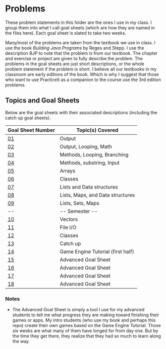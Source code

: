 # Problems
These problem statements in this folder are the ones I use in my class.  I group them into what I call goal sheets (which are how they are named in the files here).  Each goal sheet is slated to take two weeks.

Many/most of the problems are taken from the textbook we use in class.  I use the book *Building Java Programs* by Reges and Stepp.  I use the description BJP to note that the problem is from our textbook.  The chapter and exercise or project are given to fully describe the problem.  The problems in the goal sheets are just short descriptions, or the whole problem statement if the problem is short.  I believe all our textbooks in my classroom are early editions of the book.  Which is why I suggest that those who want to use PracticeIt as a companion to the course use the 3rd edition problems.

## Topics and Goal Sheets
Below are the goal sheets with their associated descriptions (including the catch up goal sheets).

Goal Sheet Number | Topic(s) Covered
----------------- | ----------------
[01](https://github.com/MichaelTMiyoshi/JavaWithMiyoshi/edit/master/Problems/GoalSheet01.md) | Output
[02](https://github.com/MichaelTMiyoshi/JavaWithMiyoshi/edit/master/Problems/GoalSheet02.md) | Output, Looping, Math
[03](https://github.com/MichaelTMiyoshi/JavaWithMiyoshi/edit/master/Problems/GoalSheet03.md) | Methods, Looping, Branching
[04](https://github.com/MichaelTMiyoshi/JavaWithMiyoshi/edit/master/Problems/GoalSheet04.md) | Methods, substring, Input
[05](https://github.com/MichaelTMiyoshi/JavaWithMiyoshi/edit/master/Problems/GoalSheet05.md) | Arrays
[06](https://github.com/MichaelTMiyoshi/JavaWithMiyoshi/edit/master/Problems/GoalSheet06.md) | Classes
[07](https://github.com/MichaelTMiyoshi/JavaWithMiyoshi/blob/master/Problems/GoalSheet07.md) | Lists and Data structures
[08](https://github.com/MichaelTMiyoshi/JavaWithMiyoshi/edit/master/Problems/GoalSheet08.md) | Lists, Maps, and Data structures
[09](https://github.com/MichaelTMiyoshi/JavaWithMiyoshi/edit/master/Problems/GoalSheet09.md) | Lists, Sets, Maps
-- | -- Semester --
[10](https://github.com/MichaelTMiyoshi/JavaWithMiyoshi/edit/master/Problems/GoalSheet10.md) | Vectors
[11](https://github.com/MichaelTMiyoshi/JavaWithMiyoshi/edit/master/Problems/GoalSheet11.md) | File I/O
[12](https://github.com/MichaelTMiyoshi/JavaWithMiyoshi/edit/master/Problems/GoalSheet12.md) | Classes
[13](https://github.com/MichaelTMiyoshi/JavaWithMiyoshi/edit/master/Problems/GoalSheet13.md) | Catch up
[14](https://github.com/MichaelTMiyoshi/JavaWithMiyoshi/edit/master/Problems/GoalSheet14.md) | Game Engine Tutorial (first half)
[15](https://github.com/MichaelTMiyoshi/JavaWithMiyoshi/edit/master/Problems/GoalSheet15.md) | Advanced Goal Sheet
[16](https://github.com/MichaelTMiyoshi/JavaWithMiyoshi/edit/master/Problems/GoalSheet15.md) | Advanced Goal Sheet
[17](https://github.com/MichaelTMiyoshi/JavaWithMiyoshi/edit/master/Problems/GoalSheet15.md) | Advanced Goal Sheet
[18](https://github.com/MichaelTMiyoshi/JavaWithMiyoshi/edit/master/Problems/GoalSheet15.md) | Advanced Goal Sheet

### Notes
* The Advanced Goal Sheet is simply a tool I use for my advanced students to tell me what progress they are making toward finishing their games or apps.  My intro students (who use my book and perhaps this repo) create their own games based on the Game Engine Tutorial.  Those six weeks are what many of them have longed for from day one.  But by the time they get there, they realize that they had so much to learn along the way.
